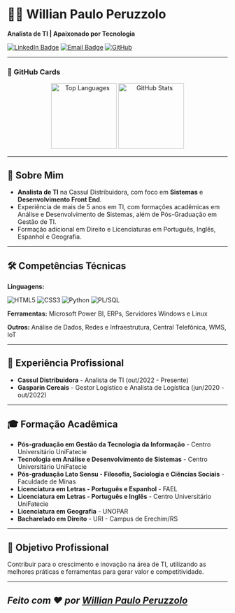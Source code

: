 # 👨‍💻 Willian Paulo Peruzzolo

**Analista de TI | Apaixonado por Tecnologia**

[![LinkedIn Badge](https://img.shields.io/badge/-Willian%20Peruzzolo-blue?style=flat-square&logo=Linkedin&logoColor=white&link=https://www.linkedin.com/in/willianperuzzolo/)](https://www.linkedin.com/in/willianperuzzolo/)
[![Email Badge](https://img.shields.io/badge/-willian.111@hotmail.com-c14438?style=flat-square&logo=Gmail&logoColor=white&link=mailto:willian.111@hotmail.com)](mailto:willian.111@hotmail.com)
[![GitHub](https://img.shields.io/badge/GitHub-100000?style=for-the-badge&logo=github&logoColor=white)](https://github.com/WillianPeruzzolo)

---

### 🌟 GitHub Cards
<p align="center">
  <img src="https://github-readme-stats-git-masterrstaa-rickstaa.vercel.app/api/top-langs/?username=WillianPeruzzolo&layout=compact&bg_color=000&border_color=30A3DC&title_color=E94D5F&text_color=FFF" alt="Top Languages" height="150px"/>
  <img src="https://github-readme-stats.vercel.app/api?username=WillianPeruzzolo&theme=transparent&bg_color=000&border_color=30A3DC&show_icons=true&icon_color=30A3DC&title_color=E94D5F&text_color=FFF" alt="GitHub Stats" height="150px"/>
</p>

---

## 👋 Sobre Mim
- **Analista de TI** na Cassul Distribuidora, com foco em **Sistemas** e **Desenvolvimento Front End**.
- Experiência de mais de 5 anos em TI, com formações acadêmicas em Análise e Desenvolvimento de Sistemas, além de Pós-Graduação em Gestão de TI.
- Formação adicional em Direito e Licenciaturas em Português, Inglês, Espanhol e Geografia.

---

## 🛠️ Competências Técnicas
**Linguagens:**

![HTML5](https://img.shields.io/badge/HTML5-E34F26?style=for-the-badge&logo=html5&logoColor=white)
![CSS3](https://img.shields.io/badge/CSS3-1572B6?style=for-the-badge&logo=css3&logoColor=white)
![Python](https://img.shields.io/badge/python-3670A0?style=for-the-badge&logo=python&logoColor=ffdd54)
![PL/SQL](https://img.shields.io/badge/PL%2FSQL-FFFFFF?style=for-the-badge&logo=oracle&logoColor=FF0000&labelColor=FFFFFF&color=FF0000)

**Ferramentas:** Microsoft Power BI, ERPs, Servidores Windows e Linux

**Outros:** Análise de Dados, Redes e Infraestrutura, Central Telefônica, WMS, IoT

---

## 💼 Experiência Profissional
- **Cassul Distribuidora** - Analista de TI (out/2022 - Presente)
- **Gasparin Cereais** - Gestor Logístico e Analista de Logística (jun/2020 - out/2022)

---

## 🎓 Formação Acadêmica
- **Pós-graduação em Gestão da Tecnologia da Informação** - Centro Universitário UniFatecie
- **Tecnologia em Análise e Desenvolvimento de Sistemas** - Centro Universitário UniFatecie
- **Pós-graduação Lato Sensu - Filosofia, Sociologia e Ciências Sociais** - Faculdade de Minas
- **Licenciatura em Letras - Português e Espanhol** - FAEL
- **Licenciatura em Letras - Português e Inglês** - Centro Universitário UniFatecie
- **Licenciatura em Geografia** - UNOPAR
- **Bacharelado em Direito** - URI - Campus de Erechim/RS

---

## 🎯 Objetivo Profissional
Contribuir para o crescimento e inovação na área de TI, utilizando as melhores práticas e ferramentas para gerar valor e competitividade.

---

*Feito com ❤️ por [Willian Paulo Peruzzolo](https://www.linkedin.com/in/willianperuzzolo/)*
---
